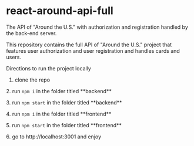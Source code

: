 # react-around-api-full
The API of "Around the U.S." with authorization and registration handled by the back-end server.

This repository contains the full API of "Around the U.S." project that features user authorization and user registration and handles cards and users.

Directions to run the project locally

1. clone the repo
<p>2. run <code>npm i</code> in the folder titled **backend** </p>
<p>3. run <code>npm start</code> in the folder titled **backend**   </p>
<p>4. run <code>npm i</code> in the folder titled **frontend**  </p>
<p>5. run <code>npm start</code> in the folder titled **frontend**   </p>
<p>6. go to http://localhost:3001 and enjoy  </p>
